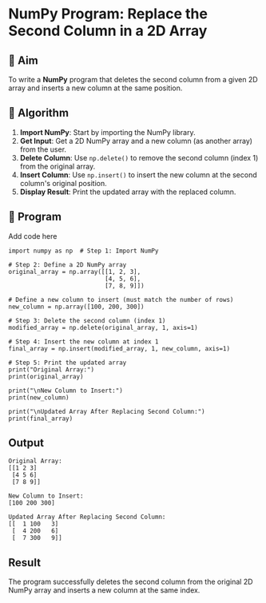 # NumPy Program: Replace the Second Column in a 2D Array

## 🎯 Aim
To write a **NumPy** program that deletes the second column from a given 2D array and inserts a new column at the same position.

## 🧠 Algorithm
1. **Import NumPy**: Start by importing the NumPy library.
2. **Get Input**: Get a 2D NumPy array and a new column (as another array) from the user.
3. **Delete Column**: Use `np.delete()` to remove the second column (index 1) from the original array.
4. **Insert Column**: Use `np.insert()` to insert the new column at the second column's original position.
5. **Display Result**: Print the updated array with the replaced column.

## 🧾 Program
Add code here
```
import numpy as np  # Step 1: Import NumPy

# Step 2: Define a 2D NumPy array
original_array = np.array([[1, 2, 3],
                           [4, 5, 6],
                           [7, 8, 9]])

# Define a new column to insert (must match the number of rows)
new_column = np.array([100, 200, 300])

# Step 3: Delete the second column (index 1)
modified_array = np.delete(original_array, 1, axis=1)

# Step 4: Insert the new column at index 1
final_array = np.insert(modified_array, 1, new_column, axis=1)

# Step 5: Print the updated array
print("Original Array:")
print(original_array)

print("\nNew Column to Insert:")
print(new_column)

print("\nUpdated Array After Replacing Second Column:")
print(final_array)
```
## Output
```
Original Array:
[[1 2 3]
 [4 5 6]
 [7 8 9]]

New Column to Insert:
[100 200 300]

Updated Array After Replacing Second Column:
[[  1 100   3]
 [  4 200   6]
 [  7 300   9]]
```
## Result
The program successfully deletes the second column from the original 2D NumPy array and inserts a new column at the same index.
